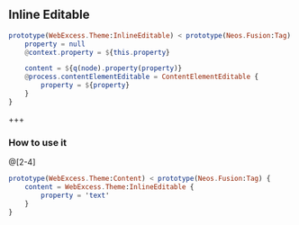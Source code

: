 ## Inline Editable
```elm
prototype(WebExcess.Theme:InlineEditable) < prototype(Neos.Fusion:Tag) {
	property = null
	@context.property = ${this.property}

	content = ${q(node).property(property)}
	@process.contentElementEditable = ContentElementEditable {
		property = ${property}
	}
}
```

+++

### How to use it
@[2-4]
```elm
prototype(WebExcess.Theme:Content) < prototype(Neos.Fusion:Tag) {
	content = WebExcess.Theme:InlineEditable {
		property = 'text'
	}
}
```
